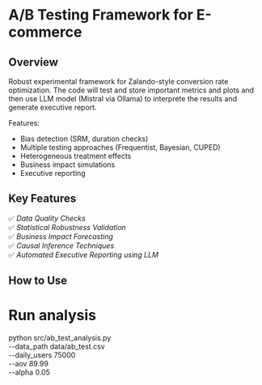 # A/B Testing Framework for E-commerce

## Overview
Robust experimental framework for Zalando-style conversion rate optimization. The code will test and store important metrics and plots and then use LLM model (Mistral via Ollama) to interprete the results and generate executive report.

Features:
- Bias detection (SRM, duration checks)
- Multiple testing approaches (Frequentist, Bayesian, CUPED)
- Heterogeneous treatment effects
- Business impact simulations
- Executive reporting

## Key Features
✅ _Data Quality Checks_  
✅ _Statistical Robustness Validation_  
✅ _Business Impact Forecasting_  
✅ _Causal Inference Techniques_  
✅ _Automated Executive Reporting using LLM_

## How to Use
# Run analysis
python src/ab_test_analysis.py \
  --data_path data/ab_test.csv \
  --daily_users 75000 \
  --aov 89.99 \
  --alpha 0.05